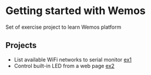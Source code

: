 # Getting started with Wemos #

Set of exercise project to learn Wemos platform

## Projects ##

- List available WiFi networks to serial monitor [ex1](tree/master/ex1)
- Control built-in LED from a web page [ex2](tree/master/ex2)
